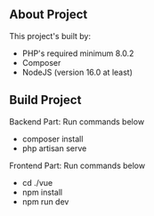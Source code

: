 ## About Project
This project's built by:
- PHP's required minimum 8.0.2
- Composer
- NodeJS (version 16.0 at least)

## Build Project
Backend Part: Run commands below
- composer install
- php artisan serve

Frontend Part: Run commands below
- cd ./vue
- npm install
- npm run dev